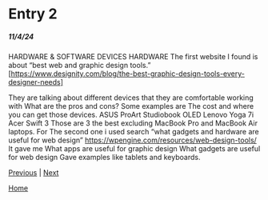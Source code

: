 # Entry 2
##### 11/4/24

HARDWARE & SOFTWARE
DEVICES HARDWARE
The first website I found is about “best web and graphic design tools.”
[https://www.designity.com/blog/the-best-graphic-design-tools-every-designer-needs] 

They are talking about different devices that they are comfortable working with
 What are the pros and cons?
Some examples are 
The cost and where you can get those devices.
ASUS ProArt Studiobook OLED
Lenovo Yoga 7i
Acer Swift 3 
Those are 3 the best excluding MacBook Pro  and MacBook Air laptops.
For The second one i used search “what gadgets and hardware are useful for web design”
https://wpengine.com/resources/web-design-tools/
It gave me
What apps are useful for graphic design
What gadgets are useful for web design 
Gave examples like tablets and keyboards.


[Previous](entry01.md) | [Next](entry03.md)

[Home](../README.md)
